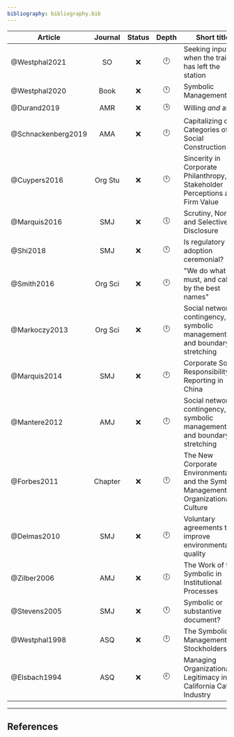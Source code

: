 ```yaml
---
bibliography: bibliography.bib
---
```


<!--Article                             
------------                        
[[Westphal, Zhu & Kunapuli 2021]]   
[[Westphal & Park 2020]]            
[[Durand, Hawn & Ioannou 2019]]     
[[Schnackenberg et al 2019]]        
[[Cuypers, Koh & Wang 2016]]        
[[Marquis, Toffel & Zhou 2016]]     
[[Smith & Chae 2016]]               
[[Marquis & Qian 2014]]             
[[Markoczy et al 2013]]             
[[Forbes & Jermier 2011]]            
[[Delmas & Montes-Sancho 2010]]     
[[Zilber 2006]]                     
[[Westphal & Zajac 1998]]           
[[Elsbach 1994]]                    
Table: **Symbolic Management**-->


Article             |Journal| Status    | Depth     | Short title
--------            | :-:   | :-:       | :-:       | ------------------------
@Westphal2021       | SO    | :x:       | :clock12: | Seeking input when the train has left the station
@Westphal2020       | Book  | :x:       | :clock12: | Symbolic Management
@Durand2019         | AMR   | :x:       | :clock3:  | Willing *and* able
@Schnackenberg2019  | AMA   | :x:       | :clock12: | Capitalizing on Categories of Social Construction
@Cuypers2016        |Org Stu| :x:       | :clock12: | Sincerity in Corporate Philanthropy, Stakeholder Perceptions and Firm Value
@Marquis2016        | SMJ   | :x:       | :clock5:  | Scrutiny, Norms, and Selective Disclosure
@Shi2018            | SMJ   | :x:       | :clock12: | Is regulatory adoption ceremonial?
@Smith2016          |Org Sci| :x:       | :clock12: | "We do what we must, and call it by the best names"
@Markoczy2013       |Org Sci| :x:       | :clock12: | Social network contingency, symbolic management, and boundary stretching
@Marquis2014        | SMJ   | :x:       | :clock12: | Corporate Social Responsibility Reporting in China
@Mantere2012        | AMJ   | :x:       | :clock12: | Social network contingency, symbolic management, and boundary stretching 
@Forbes2011         |Chapter| :x:       | :clock12: | The New Corporate Environmentalism and the Symbolic Management of Organizational Culture
@Delmas2010         | SMJ   | :x:       | :clock12: | Voluntary agreements to improve environmental quality
@Zilber2006         | AMJ   | :x:       | :clock6:  | The Work of the Symbolic in Institutional Processes
@Stevens2005        | SMJ   | :x:       | :clock12: | Symbolic or substantive document?
@Westphal1998       | ASQ   | :x:       | :clock12: | The Symbolic Management of Stockholders
@Elsbach1994        | ASQ   | :x:       | :clock9:  | Managing Organizational Legitimacy in the California Cattle Industry

---

## References